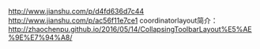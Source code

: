 http://www.jianshu.com/p/d4fd636d7c44
http://www.jianshu.com/p/ac56f11e7ce1
coordinatorlayout简介：
http://zhaochenpu.github.io/2016/05/14/CollapsingToolbarLayout%E5%AE%9E%E7%94%A8/